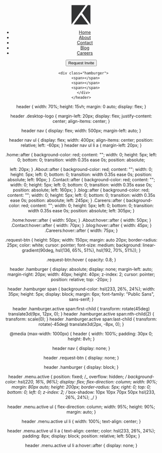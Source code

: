 <!-- HTML -->
<header>
      <div class="desktop-logo"><img src="images/logo.svg" alt="" /></div>
      <nav class="menu">
        <ul>
          <li><a class="home" href="">Home</a></li>
          <li><a class="About" href="">About</a></li>
          <li><a class="Contact" href="">Contact</a></li>
          <li><a class="blog" href="">Blog</a></li>
          <li><a class="Careers" href="">Careers</a></li>
        </ul>
      </nav>
      <button class="request-btn">Request Invite</button>

      <div class="hamburger">
        <span></span>
        <span></span>
        <span></span>
      </div>
    </header>

<!-- css -->

header {
width: 70%;
height: 15vh;
margin: 0 auto;
display: flex;
}

header .desktop-logo {
margin-left: 20px;
display: flex;
justify-content: center;
align-items: center;
}

header nav {
display: flex;
width: 500px;
margin-left: auto;
}

header nav ul {
display: flex;
width: 400px;
align-items: center;
position: relative;
left: -60px;
}
header nav ul li a {
margin-left: 20px;
}

.home::after {
background-color: red;
content: "";
width: 0;
height: 5px;
left: 0;
bottom: 0;
transition: width 0.35s ease 0s;
position: absolute;

left: 20px;
}
.About::after {
background-color: red;
content: "";
width: 0;
height: 5px;
left: 0;
bottom: 0;
transition: width 0.35s ease 0s;
position: absolute;
left: 90px;
}
.Contact::after {
background-color: red;
content: "";
width: 0;
height: 5px;
left: 0;
bottom: 0;
transition: width 0.35s ease 0s;
position: absolute;
left: 160px;
}
.blog::after {
background-color: red;
content: "";
width: 0;
height: 5px;
left: 0;
bottom: 0;
transition: width 0.35s ease 0s;
position: absolute;
left: 245px;
}
.Careers::after {
background-color: red;
content: "";
width: 0;
height: 5px;
left: 0;
bottom: 0;
transition: width 0.35s ease 0s;
position: absolute;
left: 305px;
}

.home:hover::after {
width: 50px;
}
.About:hover::after {
width: 50px;
}
.Contact:hover::after {
width: 70px;
}
.blog:hover::after {
width: 45px;
}
.Careers:hover::after {
width: 75px;
}

.request-btn {
height: 50px;
width: 150px;
margin: auto 20px;
border-radius: 25px;
color: white;
cursor: pointer;
font-size: medium;
background: linear-gradient(90deg, hsl(136, 65%, 51%), hsl(192, 70%, 51%));
}

.request-btn:hover {
opacity: 0.8;
}

header .hamburger {
display: absolute;
display: none;
margin-left: auto;
margin-right: 20px;
width: 40px;
height: 40px;
z-index: 2;
cursor: pointer;
position: relative;
top: -20px;
}

header .hamburger span {
background-color: hsl(233, 26%, 24%);
width: 35px;
height: 5px;
display: block;
margin: 6px;
font-family: "Public Sans", sans-serif;
}

header .hamburger.active span:first-child {
transform: rotate(45deg) translate3d(9px, 12px, 0);
}
header .hamburger.active span:nth-child(2) {
transform: scale(0);
}
header .hamburger.active span:last-child {
transform: rotate(-45deg) translate3d(2px, -8px, 0);
}

@media (max-width: 1000px) {
header {
width: 100%;
padding: 30px 0;
height: 8vh;
}

header nav {
display: none;
}

header .request-btn {
display: none;
}

header .hamburger {
display: block;
}

header .menu.active {
position: fixed;
/_ overflow: hidden; _/
background-color: hsl(220, 16%, 96%);
display: flex;
flex-direction: column;
width: 90%;
margin: 80px auto;
height: 200px;
border-radius: 5px;
right: 0;
top: 0;
bottom: 0;
left: 0;
z-index: 2;
/_ box-shadow: 10px 10px 70px 50px hsl(233, 26%, 24%); _/
}

header .menu.active ul {
flex-direction: column;
width: 95%;
height: 90%;
margin: auto;
}

header .menu.active ul li {
width: 100%;
text-align: center;
}

header .menu.active ul li a {
text-align: center;
color: hsl(233, 26%, 24%);
padding: 8px;
display: block;
position: relative;
left: 50px;
}

header .menu.active ul li a:hover::after {
display: none;
}
